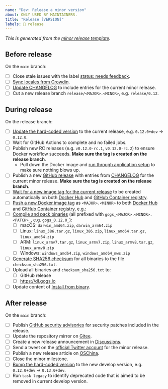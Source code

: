 ```yaml
---
name: "Dev: Release a minor version"
about: ONLY USED BY MAINTAINERS.
title: "Release [VERSION]"
labels: 📸 release
---
```


_This is generated from the [minor release template](https://github.com/gogs/gogs/blob/main/.github/ISSUE_TEMPLATE/dev_release_minor_version.md)._

## Before release

On the `main` branch:

- [ ] Close stale issues with the label [status: needs feedback](https://github.com/gogs/gogs/issues?q=is%3Aissue+is%3Aopen+label%3A%22status%3A+needs+feedback%22).
- [ ] [Sync locales from Crowdin](https://github.com/gogs/gogs/blob/main/docs/dev/import_locale.md).
- [ ] [Update CHANGELOG](https://github.com/gogs/gogs/commit/540134d4436d8da82247dd2cabe9312ca2f5b1f1) to include entries for the current minor release.
- [ ] Cut a new release branch `release/<MAJOR>.<MINOR>`, e.g. `release/0.12`.

## During release

On the release branch:

- [ ] [Update the hard-coded version](https://github.com/gogs/gogs/commit/f17e7d5a2c36c52a1121d2315f3d75dcd8053b89) to the current release, e.g. `0.12.0+dev` -> `0.12.0`.
- [ ] Wait for GitHub Actions to complete and no failed jobs.
- [ ] Publish new RC releases (e.g. `v0.12.0-rc.1`, `v0.12.0-rc.2`) to ensure Docker workflow succeeds. **Make sure the tag is created on the release branch**.
	- Pull down the Docker image and [run through application setup](https://github.com/gogs/gogs/blob/main/docker/README.md) to make sure nothing blows up.
- [ ] Publish a new [GitHub release](https://github.com/gogs/gogs/releases) with entries from [CHANGELOG](https://github.com/gogs/gogs/blob/main/CHANGELOG.md) for the current minor release. **Make sure the tag is created on the release branch**.
- [ ] [Wait for a new image tag for the current release](https://github.com/gogs/gogs/actions/workflows/docker.yml?query=event%3Arelease) to be created automatically on both [Docker Hub](https://hub.docker.com/r/gogs/gogs/tags) and [GitHub Container registry](https://github.com/gogs/gogs/pkgs/container/gogs).
- [ ] [Push a new Docker image tag](https://github.com/gogs/gogs/blob/main/docs/dev/release/release_new_version.md#update-docker-image-tag) as `<MAJOR>.<MINOR>` to both [Docker Hub](https://hub.docker.com/r/gogs/gogs/tags) and [GitHub Container registry](https://github.com/gogs/gogs/pkgs/container/gogs), e.g.:
- [ ] [Compile and pack binaries](https://github.com/gogs/gogs/blob/main/docs/dev/release/release_new_version.md#compile-and-pack-binaries) (all prefixed with `gogs_<MAJOR>.<MINOR>.<PATCH>_`, e.g. `gogs_0.12.0_`):
	- [ ] macOS: `darwin_amd64.zip`, `darwin_arm64.zip`
	- [ ] Linux: `linux_386.tar.gz`, `linux_386.zip`, `linux_amd64.tar.gz`, `linux_amd64.zip`
	- [ ] ARM: `linux_armv7.tar.gz`, `linux_armv7.zip`, `linux_armv8.tar.gz`, `linux_armv8.zip`
	- [ ] Windows: `windows_amd64.zip`, `windows_amd64_mws.zip`
- [ ] [Generate SHA256 checksum](https://github.com/gogs/gogs/blob/main/docs/dev/release/sha256.sh) for all binaries to the file `checksum_sha256.txt`.
- [ ] Upload all binaries and `checksum_sha256.txt` to:
	- [ ] GitHub release
	- [ ] https://dl.gogs.io
- [ ] Update content of [Install from binary](https://gogs.io/docs/installation/install_from_binary).

## After release

On the `main` branch:

- [ ] Publish [GitHub security advisories](https://github.com/gogs/gogs/security) for security patches included in the release.
- [ ] Update the repository mirror on [Gitee](https://gitee.com/unknwon/gogs).
- [ ] Create a new release announcement in [Discussions](https://github.com/gogs/gogs/discussions/categories/announcements).
- [ ] Send a tweet on the [official Twitter account](https://twitter.com/GogsHQ) for the minor release.
- [ ] Publish a new release article on [OSChina](http://my.oschina.net/Obahua/admin/releases).
- [ ] Close the minor milestone.
- [ ] [Bump the hard-coded version](https://github.com/gogs/gogs/commit/a98968436cd5841cf691bb0b80c54c81470d1676) to the new develop version, e.g. `0.12.0+dev` -> `0.13.0+dev`.
- [ ] Run `task legacy` to identify deprecated code that is aimed to be removed in current develop version.
